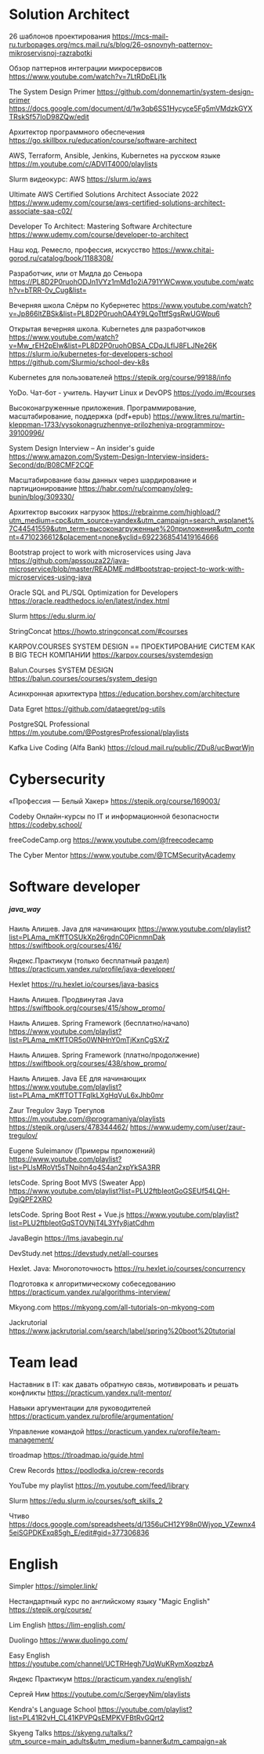 # Solution Architect

26 шаблонов проектирования
https://mcs-mail-ru.turbopages.org/mcs.mail.ru/s/blog/26-osnovnyh-patternov-mikroservisnoj-razrabotki

Обзор паттернов интеграции микросервисов
https://www.youtube.com/watch?v=7LtRDpELj1k

The System Design Primer
https://github.com/donnemartin/system-design-primer
https://docs.google.com/document/d/1w3qb6SS1Hycyce5Fg5mVMdzkGYXTRskSf57IoD98ZQw/edit

Архитектор программного обеспечения
https://go.skillbox.ru/education/course/software-architect

AWS, Terraform, Ansible, Jenkins, Kubernetes на русском языке
https://m.youtube.com/c/ADVIT4000/playlists

Slurm видеокурс: AWS
https://slurm.io/aws

Ultimate AWS Certified Solutions Architect Associate 2022
https://www.udemy.com/course/aws-certified-solutions-architect-associate-saa-c02/

Developer To Architect: Mastering Software Architecture
https://www.udemy.com/course/developer-to-architect

Наш код. Ремесло, профессия, искусство
https://www.chitai-gorod.ru/catalog/book/1188308/

Разработчик, или от Мидла до Сеньора
https://PL8D2P0ruohODJn1VYz1mMd1o2iA791YWCwww.youtube.com/watch?v=bTRR-0v_Cug&list=

Вечерняя школа Слёрм по Кубернетес
https://www.youtube.com/watch?v=Jp866ltZBSk&list=PL8D2P0ruohOA4Y9LQoTttfSgsRwUGWpu6

Открытая вечерняя школа. Kubernetes для разработчиков
https://www.youtube.com/watch?v=Mw_rEH2pElw&list=PL8D2P0ruohOBSA_CDqJLflJ8FLJNe26K
https://slurm.io/kubernetes-for-developers-school
https://github.com/Slurmio/school-dev-k8s

Kubernetes для пользователей
https://stepik.org/course/99188/info

YoDo. Чат-бот - учитель. Научит Linux и DevOPS
https://yodo.im/#courses

Высоконагруженные приложения. Программирование, масштабирование, поддержка (pdf+epub)
https://www.litres.ru/martin-kleppman-1733/vysokonagruzhennye-prilozheniya-programmirov-39100996/

System Design Interview – An insider's guide
https://www.amazon.com/System-Design-Interview-insiders-Second/dp/B08CMF2CQF

Масштабирование базы данных через шардирование и партиционирование
https://habr.com/ru/company/oleg-bunin/blog/309330/

Архитектор высоких нагрузок
https://rebrainme.com/highload/?utm_medium=cpc&utm_source=yandex&utm_campaign=search_wsplanet%7C44541559&utm_term=высоконагруженные%20приложения&utm_content=4710236612&placement=none&yclid=6922368541419164666

Bootstrap project to work with microservices using Java
https://github.com/apssouza22/java-microservice/blob/master/README.md#bootstrap-project-to-work-with-microservices-using-java

Oracle SQL and PL/SQL Optimization for Developers
https://oracle.readthedocs.io/en/latest/index.html

Slurm
https://edu.slurm.io/

StringConcat
https://howto.stringconcat.com/#courses

KARPOV.COURSES SYSTEM DESIGN == ПРОЕКТИРОВАНИЕ СИСТЕМ КАК В BIG TECH КОМПАНИИ
https://karpov.courses/systemdesign

Balun.Courses SYSTEM DESIGN
https://balun.courses/courses/system_design

Асинхронная архитектура
https://education.borshev.com/architecture

Data Egret
https://github.com/dataegret/pg-utils

PostgreSQL Professional
https://m.youtube.com/@PostgresProfessional/playlists

Kafka Live Coding (Alfa Bank)
https://cloud.mail.ru/public/ZDu8/ucBwqrWjn


# Cybersecurity

«Профессия — Белый Хакер»
https://stepik.org/course/169003/

Codeby Онлайн-курсы по IT и информационной безопасности
https://codeby.school/

freeCodeCamp.org
https://www.youtube.com/@freecodecamp

The Cyber Mentor
https://www.youtube.com/@TCMSecurityAcademy



# Software developer
##### java_way

Наиль Алишев. Java для начинающих
https://www.youtube.com/playlist?list=PLAma_mKffTOSUkXp26rgdnC0PicnmnDak
https://swiftbook.org/courses/416/

Яндекс.Практикум (только бесплатный раздел)
https://practicum.yandex.ru/profile/java-developer/

Hexlet
https://ru.hexlet.io/courses/java-basics

Наиль Алишев. Продвинутая Java
https://swiftbook.org/courses/415/show_promo/

Наиль Алишев. Spring Framework (бесплатно/начало)
https://www.youtube.com/playlist?list=PLAma_mKffTOR5o0WNHnY0mTjKxnCgSXrZ

Наиль Алишев. Spring Framework (платно/продолжение)
https://swiftbook.org/courses/438/show_promo/

Наиль Алишев. Java EE для начинающих
https://www.youtube.com/playlist?list=PLAma_mKffTOTTFqIkLXgHqVuL6xJhb0mr

Zaur Tregulov Заур Трегулов
https://m.youtube.com/@programaniya/playlists
https://stepik.org/users/478344462/
https://www.udemy.com/user/zaur-tregulov/

Eugene Suleimanov (Примеры приложений)
https://www.youtube.com/playlist?list=PLlsMRoVt5sTNpihn4q4S4an2xpYkSA3RR

letsCode. Spring Boot MVS (Sweater App)
https://www.youtube.com/playlist?list=PLU2ftbIeotGoGSEUf54LQH-DgiQPF2XRO

letsCode. Spring Boot Rest + Vue.js
https://www.youtube.com/playlist?list=PLU2ftbIeotGqSTOVNjT4L3Yfy8jatCdhm

JavaBegin
https://lms.javabegin.ru/

DevStudy.net
https://devstudy.net/all-courses

Hexlet. Java: Многопоточность
https://ru.hexlet.io/courses/concurrency

Подготовка к алгоритмическому собеседованию
https://practicum.yandex.ru/algorithms-interview/

Mkyong.com
https://mkyong.com/all-tutorials-on-mkyong-com

Jackrutorial
https://www.jackrutorial.com/search/label/spring%20boot%20tutorial



# Team lead

Наставник в IT: как давать обратную связь, мотивировать и решать конфликты
https://practicum.yandex.ru/it-mentor/

Навыки аргументации для руководителей
https://practicum.yandex.ru/profile/argumentation/

Управление командой
https://practicum.yandex.ru/profile/team-management/

tlroadmap
https://tlroadmap.io/guide.html

Crew Records
https://podlodka.io/crew-records

YouTube my playlist
https://m.youtube.com/feed/library

Slurm
https://edu.slurm.io/courses/soft_skills_2

Чтиво
https://docs.google.com/spreadsheets/d/1356uCH12Y98n0Wjyop_VZewnx45eiSGPDKExq85gh_E/edit#gid=377306836


# English

Simpler
https://simpler.link/

Нестандартный курс по английскому языку "Magic English"
https://stepik.org/course/

Lim English
https://lim-english.com/

Duolingo
https://www.duolingo.com/

Easy English
https://youtube.com/channel/UCTRHegh7UqWuKRymXoqzbzA

Яндекс Практикум
https://practicum.yandex.ru/english/

Сергей Ним
https://youtube.com/c/SergeyNim/playlists

Kendra's Language School
https://youtube.com/playlist?list=PL41R2vH_CL41KPVPQsEMPKVFBtRvGQrt2

Skyeng Talks
https://skyeng.ru/talks/?utm_source=main_adults&utm_medium=banner&utm_campaign=ak
